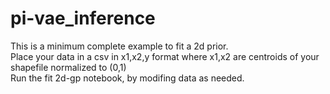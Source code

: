 # pi-vae_inference
This is a minimum complete example to fit a 2d prior.  
Place your data in a csv in x1,x2,y format where x1,x2 are centroids of your shapefile normalized to (0,1)  
Run the fit 2d-gp notebook, by modifing data as needed.
